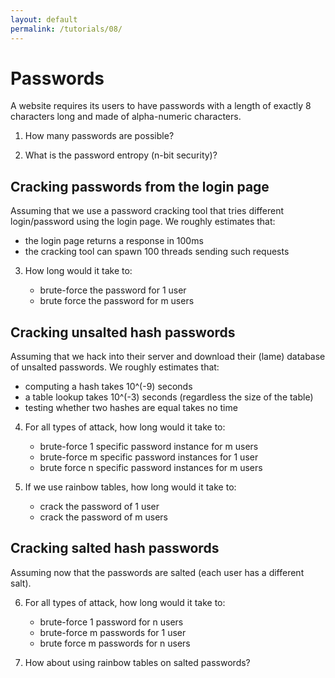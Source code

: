 ```yaml
---
layout: default
permalink: /tutorials/08/
---
```


# Passwords

A website requires its users to have passwords with a length of exactly 8 characters long and made of alpha-numeric characters.

1. How many passwords are possible?

2. What is the password entropy (n-bit security)?

## Cracking passwords from the login page

Assuming that we use a password cracking tool that tries different login/password using the login page. We roughly estimates that:

- the login page returns a response in 100ms
- the cracking tool can spawn 100 threads sending such requests

3. How long would it take to:

    - brute-force the password for 1 user
    - brute force the password for m users

## Cracking unsalted hash passwords

Assuming that we hack into their server and download their (lame) database of unsalted passwords. We roughly estimates that:

- computing a hash takes 10^(-9) seconds
- a table lookup takes 10^(-3) seconds (regardless the size of the table)
- testing whether two hashes are equal takes no time 

4. For all types of attack, how long would it take to:

    - brute-force 1 specific password instance for m users
    - brute-force m specific password instances  for 1 user
    - brute force n specific password instances for m users

5. If we use rainbow tables, how long would it take to:

    - crack the password of 1 user
    - crack the password of m users

## Cracking salted hash passwords

Assuming now that the passwords are salted (each user has a different salt). 

6. For all types of attack, how long would it take to:

    - brute-force 1 password for n users
    - brute-force m passwords for 1 user
    - brute force m passwords for n users
    
7. How about using rainbow tables on salted passwords?     


